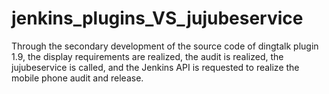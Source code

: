 # jenkins_plugins_VS_jujubeservice
Through the secondary development of the source code of dingtalk plugin 1.9, the display requirements are realized, the audit is realized, the jujubeservice is called, and the Jenkins API is requested to realize the mobile phone audit and release.
